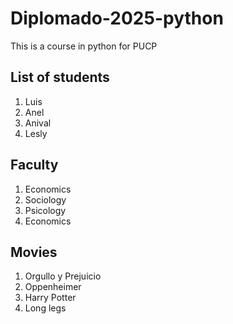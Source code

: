 # Diplomado-2025-python
This is a course in python for PUCP

## List of students
1. Luis
2. Anel
3. Anival
4. Lesly

## Faculty
1. Economics
2. Sociology
3. Psicology
4. Economics

## Movies
1. Orgullo y Prejuicio
2. Oppenheimer
3. Harry Potter
4. Long legs
